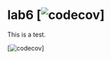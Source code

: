 # lab6 [![codecov](https://codecov.io/gh/orionnelson/football-game/branch/main/graph/badge.svg?token=dJEEOahZ8n)]

This is a test.

[![codecov](https://codecov.io/gh/orionnelson/football-game/branch/main/graph/sunburst.svg?token=dJEEOahZ8n)]
